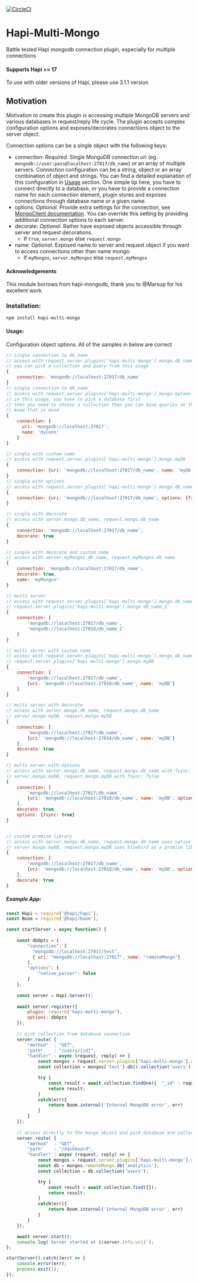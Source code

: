 [![CircleCI](https://dl.circleci.com/status-badge/img/gh/alyne/hapi-multi-mongo/tree/develop.svg?style=svg)](https://dl.circleci.com/status-badge/redirect/gh/alyne/hapi-multi-mongo/tree/develop)

# Hapi-Multi-Mongo

Battle tested Hapi mongodb connection plugin, especially for multiple connections

#### Supports Hapi >= 17
To use with older versions of Hapi, please use 3.1.1 version 

## Motivation

Motivation to create this plugin is accessing multiple MongoDB servers and various databases in request/reply life cycle. 
The plugin accepts complex configuration options and exposes/decorates connections object to the server object. 

Connection options can be a single object with the following keys:

- connection: *Required.* Single MongoDB connection uri (eg. `mongodb://user:pass@localhost:27017/db_name`) or an array 
of multiple servers. Connection configuration can be a string, object or an array combination of object and strings. 
You can find a detailed explanation of this configuration in [Usage](#usage) section. One simple tip here, you have to connect 
directly to a database, or you have to provide a connection name for each connection element, plugin stores and exposes 
connections through database name or a given name. 
- options: *Optional.* Provide extra settings for the connection, see [MongoClient documentation](http://mongodb.github.io/node-mongodb-native/2.2/api/MongoClient.html). 
You can override this setting by providing additional connection options to each server. 
- decorate: *Optional.* Rather have exposed objects accessible through server and request decorations.  
    - If `true`, `server.mongo` else `request.mongo` 
- name: *Optional.* Exposed name to server and request object if you want to access connections other than name mongo.
    - If `myMongos`, `server.myMongos` else `request.myMongos` 


#### Acknowledgements
 
This module borrows from hapi-mongodb, thank you to @Marsup for his excellent work. 

[hapi-mongodb]: https://github.com/Marsup/hapi-mongodb

### Installation:

```no-highlight
npm install hapi-multi-mongo
```

#### Usage:

Configuration object options. All of the samples in below are correct
```js
// single connection to db_name
// access with request.server.plugins['hapi-multi-mongo'].mongo.db_name
// you can pick a collection and query from this usage
{
    connection: 'mongodb://localhost:27017/db_name'
}
// single connection to db_name
// access with request.server.plugins['hapi-multi-mongo'].mongo.myConn
// in this usage, you have to pick a database first
// then you need to choose a collection then you can have queries on that collection,
// keep that in mind
{
    connection: {
      uri: 'mongodb://localhost:27017',
      name: 'myConn'
    }
}

// single with custom name
// access with request.server.plugins['hapi-multi-mongo'].mongo.myDb
{
    connection: {uri: 'mongodb://localhost:27017/db_name', name: 'myDb'}
}
// single with options
// access with request.server.plugins['hapi-multi-mongo'].mongo.db_name
{
    connection: {uri: 'mongodb://localhost:27017/db_name', options: {fsync: true}}
}

// single with decorate
// access with server.mongo.db_name, request.mongo.db_name
{
    connection: 'mongodb://localhost:27017/db_name',
    decorate: true
}

// single with decorate and custom name
// access with server.myMongos.db_name, request.myMongos.db_name
{
    connection: 'mongodb://localhost:27017/db_name',
    decorate: true,
    name: 'myMongos'
}

// multi server
// access with request.server.plugins['hapi-multi-mongo'].mongo.db_name
// request.server.plugins['hapi-multi-mongo'].mongo.db_name_2
{
    connection: [
        'mongodb://localhost:27017/db_name',
        'mongodb://localhost:27018/db_name_2'
    ]
}

// multi server with custom name
// access with request.server.plugins['hapi-multi-mongo'].mongo.db_name
// request.server.plugins['hapi-multi-mongo'].mongo.myDB
{
    connection: [
        'mongodb://localhost:27017/db_name',
        {uri: 'mongodb://localhost:27018/db_name', name: 'myDB'}
    ]
}

// multi server with decorate
// access with server.mongo.db_name, request.mongo.db_name
// server.mongo.myDB, request.mongo.myDB
{
    connection: [
        'mongodb://localhost:27017/db_name',
        {uri: 'mongodb://localhost:27018/db_name', name: 'myDB'}
    ],
    decorate: true
}

// multi server with options
// access with server.mongo.db_name, request.mongo.db_name with fsync: true
// server.mongo.myDB, request.mongo.myDB with fsync: false
{
    connection: [
        'mongodb://localhost:27017/db_name',
        {uri: 'mongodb://localhost:27018/db_name', name: 'myDB', options: {fsync: false}}
    ],
    decorate: true,
    options: {fsync: true}
}


// custom promise library
// access with server.mongo.db_name, request.mongo.db_name uses native mongo promise implementation
// server.mongo.myDB, request.mongo.myDB uses bluebird as a promise library
{
    connection: [
        'mongodb://localhost:27017/db_name',
        {uri: 'mongodb://localhost:27018/db_name', name: 'myDB', options: {promiseLibrary: require('bluebird')}}
    ],
    decorate: true
}

```
##### Example App:

```js
const Hapi = require('@hapi/hapi');
const Boom = require('@hapi/boom');

const startServer = async function() {
    
    const dbOpts = {
        "connection": [
          "mongodb://localhost:27017/test",
          { uri: "mongodb://localhost:27017", name: "remoteMongo"}
        ],
        "options": {
            "native_parser": false
        }
    };
    
    const server = Hapi.Server();
    
    await server.register({
        plugin: require('hapi-multi-mongo'),
        options: dbOpts
    });
    
    // pick collection from database connection
    server.route( {
        "method"  : "GET",
        "path"    : "/users/{id}",
        "handler" : async (request, reply) => {
            const mongos = request.server.plugins['hapi-multi-mongo'].mongo;
            const collection = mongos['test'].db().collection('users');

            try {
                const result = await collection.findOne({  "_id" : request.params.id });
                return result;
            }
            catch(err){
                return Boom.internal('Internal MongoDB error', err)
            }
        }
    });
    
    // access directly to the mongo object and pick database and collection
    server.route( {
        "method"  : "GET",
        "path"    : "/dashboard",
        "handler" : async (request, reply) => {
            const mongos = request.server.plugins['hapi-multi-mongo'].mongo;
            const db = mongos.remoteMongo.db('analytics');
            const collection = db.collection('users');

            try {
                const result = await collection.find({});
                return result;
            }
            catch(err){
                return Boom.internal('Internal MongoDB error', err)
            }            
        }
    });

    await server.start();
    console.log(`Server started at ${server.info.uri}`);
};

startServer().catch((err) => {
    console.error(err);
    process.exit(1);
});
```

